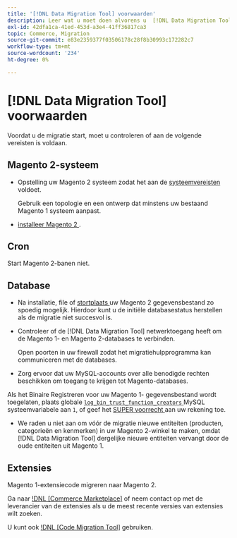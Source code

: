 ```yaml
---
title: '[!DNL Data Migration Tool] voorwaarden'
description: Leer wat u moet doen alvorens u  [!DNL Data Migration Tool]  begint te gebruiken om gegevens tussen Magento 1 en Magento 2 over te brengen.
exl-id: 42dfa1ca-41ed-453d-a3e4-41ff36817ca3
topic: Commerce, Migration
source-git-commit: e83e2359377f03506178c28f8b30993c172282c7
workflow-type: tm+mt
source-wordcount: '234'
ht-degree: 0%

---
```


# [!DNL Data Migration Tool] voorwaarden

Voordat u de migratie start, moet u controleren of aan de volgende vereisten is voldaan.

## Magento 2-systeem

* Opstelling uw Magento 2 systeem zodat het aan de [ systeemvereisten ](../../installation/system-requirements.md) voldoet.

  Gebruik een topologie en een ontwerp dat minstens uw bestaand Magento 1 systeem aanpast.

* [ installeer Magento 2 ](../../installation/overview.md).

## Cron

Start Magento 2-banen niet.

## Database

* Na installatie, file of [ stortplaats ](https://dev.mysql.com/doc/refman/8.0/en/mysqldump.html) uw Magento 2 gegevensbestand zo spoedig mogelijk. Hierdoor kunt u de initiële databasestatus herstellen als de migratie niet succesvol is.

* Controleer of de [!DNL Data Migration Tool] netwerktoegang heeft om de Magento 1- en Magento 2-databases te verbinden.

  Open poorten in uw firewall zodat het migratiehulpprogramma kan communiceren met de databases.

* Zorg ervoor dat uw MySQL-accounts over alle benodigde rechten beschikken om toegang te krijgen tot Magento-databases.

Als het Binaire Registreren voor uw Magento 1- gegevensbestand wordt toegelaten, plaats globale [`log_bin_trust_function_creators` ](https://dev.mysql.com/doc/refman/5.7/en/server-system-variables.html#sysvar_log_bin_trust_function_creators) MySQL systeemvariabele aan `1`, of geef het [ SUPER voorrecht ](https://dev.mysql.com/doc/refman/5.7/en/privileges-provided.html#priv_super) aan uw rekening toe.

* We raden u niet aan om vóór de migratie nieuwe entiteiten (producten, categorieën en kenmerken) in uw Magento 2-winkel te maken, omdat [!DNL Data Migration Tool] dergelijke nieuwe entiteiten vervangt door de oude entiteiten uit Magento 1.

## Extensies

Magento 1-extensiecode migreren naar Magento 2.

Ga naar [!DNL [Commerce Marketplace]](https://marketplace.magento.com/) of neem contact op met de leverancier van de extensies als u de meest recente versies van extensies wilt zoeken.

U kunt ook [!DNL [Code Migration Tool]](https://github.com/magento-commerce/code-migration/blob/develop/README.md) gebruiken.
